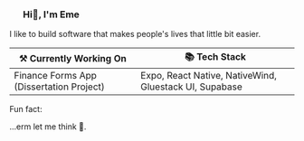 <link rel="stylesheet" href="https://cdnjs.cloudflare.com/ajax/libs/bootstrap/5.3.8/css/bootstrap-grid.min.css" integrity="sha512-dOjUSaLkr6G2pwQ7ry9juX+iXw5602zg1kg8yH+guR3uSEidGyCnOEQnGlr7xwu/8WE+pVm1ZNqaIs5ETTIJQg==" crossorigin="anonymous" referrerpolicy="no-referrer" />

<div id="user-content-toc">
  <ul class="list-unstyled">
    <summary>
      <h3>Hi👋, I'm Eme</h3>
    </summary>
  </ul>
</div>

I like to build software that makes people's lives that little bit easier.

<table class="table table-bordered table-striped">
  <thead>
    <tr>
      <th scope="col">⚒️ Currently Working On</th>
      <th scope="col">📚 Tech Stack</th>
    </tr>
  </thead>
  <tbody>
    <tr>
      <td>Finance Forms App (Dissertation Project)</td>
      <td>Expo, React Native, NativeWind, Gluestack UI, Supabase</td>
    </tr>
  </tbody>
</table>

Fun fact:

...erm let me think 🤔.
